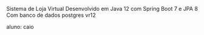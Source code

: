 Sistema de Loja Virtual
Desenvolvido em Java 12 com Spring Boot 7 e JPA 8
Com banco de dados postgres vr12

aluno: caio

